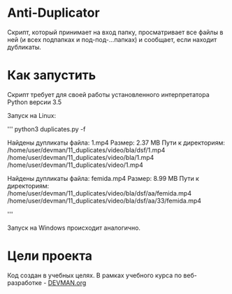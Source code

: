 # Anti-Duplicator

Cкрипт, который принимает на вход папку, просматривает все файлы в ней (и всех подпапках и под-под-...папках) и сообщает, если находит дубликаты.

# Как запустить

Скрипт требует для своей работы установленного интерпретатора Python версии 3.5

Запуск на Linux:

'''
python3 duplicates.py -f <filepath>

Найдены дупликаты файла: 1.mp4
Размер: 2.37 MB
Пути к директориям:
/home/user/devman/11_duplicates/video/bla/dsf/1.mp4
/home/user/devman/11_duplicates/video/bla/1.mp4
/home/user/devman/11_duplicates/video/1.mp4

Найдены дупликаты файла: femida.mp4
Размер: 8.99 MB
Пути к директориям:
/home/user/devman/11_duplicates/video/bla/dsf/aa/femida.mp4
/home/user/devman/11_duplicates/video/bla/dsf/aa/33/femida.mp4

'''

Запуск на Windows происходит аналогично.

# Цели проекта

Код создан в учебных целях. В рамках учебного курса по веб-разработке - [DEVMAN.org](https://devman.org)

